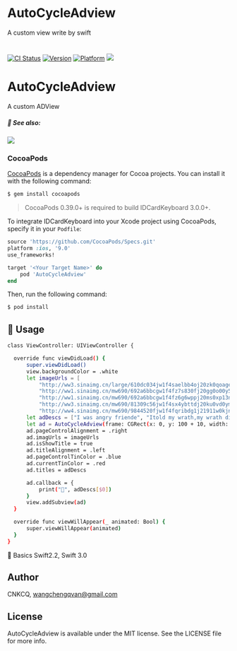 # AutoCycleAdview
A custom view write by swift
#

[![CI Status](http://img.shields.io/travis/kishikawakatsumi/AutoCycleAdview.svg?style=flat)](https://travis-ci.org/kishikawakatsumi/AutoCycleAdview)
[![Version](https://img.shields.io/cocoapods/v/AutoCycleAdview.svg?style=flat)](http://cocoadocs.org/docsets/AutoCycleAdview)
[![Platform](https://img.shields.io/cocoapods/p/AutoCycleAdview.svg?style=flat)](http://cocoadocs.org/docsets/AutoCycleAdview)
![](https://camo.githubusercontent.com/7d97f558ccb8751e27fa65eeee94047955eba100/68747470733a2f2f63646e2d696d616765732d312e6d656469756d2e636f6d2f6d61782f313630302f312a7861666332716159644d375a4f68655957614d6d51412e706e67)
# AutoCycleAdview
A custom ADView
##### :eyes: See also:
![](http://7xslr9.com1.z0.glb.clouddn.com/AutoCycleAdview_display.gif)
### CocoaPods

[CocoaPods](http://cocoapods.org) is a dependency manager for Cocoa projects. You can install it with the following command:

```bash
$ gem install cocoapods
```

> CocoaPods 0.39.0+ is required to build IDCardKeyboard 3.0.0+.

To integrate IDCardKeyboard into your Xcode project using CocoaPods, specify it in your `Podfile`:

```ruby
source 'https://github.com/CocoaPods/Specs.git'
platform :ios, '9.0'
use_frameworks!

target '<Your Target Name>' do
    pod 'AutoCycleAdview'
end
```

Then, run the following command:

```bash
$ pod install
```

## :book: Usage
  ``` bash
class ViewController: UIViewController {

    override func viewDidLoad() {
        super.viewDidLoad()
        view.backgroundColor = .white
        let imageUrls = [
            "http://ww3.sinaimg.cn/large/610dc034jw1f4saelbb4oj20zk0qoage.jpg",
            "http://ww1.sinaimg.cn/mw690/692a6bbcgw1f4fz7s830fj20gg0o00y5.jpg",
            "http://ww1.sinaimg.cn/mw690/692a6bbcgw1f4fz6g6wppj20ms0xp13n.jpg",
            "http://ww3.sinaimg.cn/mw690/81309c56jw1f4sx4ybttdj20ku0vd0ym.jpg",
            "http://ww4.sinaimg.cn/mw690/9844520fjw1f4fqribdg1j21911w0kjn.jpg"]
        let adDescs = ["I was angry friende", "Itold my wrath,my wrath did end.", "I was angry with my foe:", "Itold it not,my wrath did grow ", "And I watered it in fears"]
        let ad = AutoCycleAdview(frame: CGRect(x: 0, y: 100 + 10, width: view.frame.width, height: 240))
        ad.pageControlAlignment = .right
        ad.imagUrls = imageUrls
        ad.isShowTitle = true
        ad.titleAlignment = .left
        ad.pageControlTinColor = .blue
        ad.currentTinColor = .red
        ad.titles = adDescs

        ad.callback = {
            print("🌹", adDescs[$0])
        }
        view.addSubview(ad)
    }

    override func viewWillAppear(_ animated: Bool) {
        super.viewWillAppear(animated)
    }
}


  ```

  :key: Basics Swift2.2, Swift 3.0
## Author

CNKCQ, wangchengqvan@gmail.com
## License

AutoCycleAdview is available under the MIT license. See the LICENSE file for more info.
